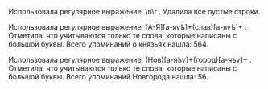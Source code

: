 Использовала регулярное выражение: \n\r . Удалила все пустые строки.


Использовала регулярное выражение: [А-Я][а-яѵѣ]+(слав)[а-яѵѣ]+ . Отметила. что учитываются только те слова, которые написаны с большой буквы. Всего упоминаний о князьях нашла: 564.


Использовала регулярное выражение: (Нов)[а-яѣѵ]+(город)[а-яѣѵ]+ . Отметила. что учитываются только те слова, которые написаны с большой буквы. Всего упоминаний Новгорода нашла: 56.
